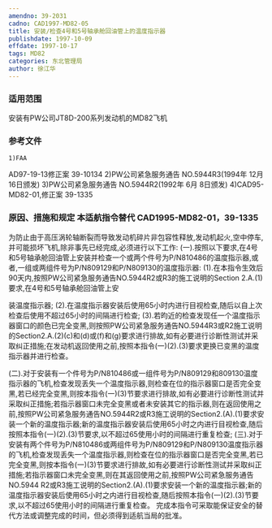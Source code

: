 ```yaml
---
amendno: 39-2031
cadno: CAD1997-MD82-05
title: 安装/检查4号和5号轴承舱回油管上的温度指示器
publishdate: 1997-10-09
effdate: 1997-10-17
tags: MD82
categories: 东北管理局
author: 徐江华
---
```


### 适用范围 
安装有PW公司JT8D-200系列发动机的MD82飞机

### 参考文件
    1)FAA 
AD97-19-13修正案 39-10134 
    2)PW公司紧急服务通告 NO.5944R3(1994年 12月 16日颁发) 
    3)PW公司紧急服务通告 NO.5944R2(1992年 6月 8日颁发) 
4)CAD95-MD82-01,修正案 39-1335 


### 原因、措施和规定 本适航指令替代 CAD1995-MD82-01，39-1335 
为防止由于高压涡轮轴断裂而导致发动机碎片非包容性释放,发动机起火,空中停车,并可能损坏飞机,除非事先已经完成,必须进行以下工作: 
(一).按照以下要求,在4号和5号轴承舱回油管上安装并检查一个或两个件号为P/N810486的温度指示器,或者,一组或两组件号为P/N809129和P/N809130的温度指示器: 
(1).在本指令生效后90天内,按照PW公司紧急服务通告NO.5944R2或R3的施工说明的Section 2.A.(1)要求,在4号和5号轴承舱回油管上安
  
装温度指示器; 
(2).在温度指示器安装后使用65小时内进行目视检查,随后以自上次检查后使用不超过65小时的间隔进行检查; 
 (3).若昀近的检查发现任一个温度指示器窗口的颜色已完全变黑,则按照PW公司紧急服务通告NO.5944R3或R2施工说明的Section2.A.(2)(c)和(d)或(f)和(g)要求进行排故,如有必要进行诊断性测试并采取纠正措施;在发动机返回使用之前,按照本指令(一)(2).(3)要求更换已变黑的温度指示器并进行检查。 

 (二).对于安装有一个件号为P/N810486或一组件号为P/N809129和809130温度指示器的飞机,检查发现丢失一个温度指示器,则检查在位的指示器窗口是否完全变黑,若已经完全变黑,则按本指令(一)(3)节要求进行排故,如有必要进行诊断性测试并采取纠正措施;若指示器窗口未完全变黑或者未安装其它的指示器,则在返回使用之前,按照PW公司紧急服务通告NO.5944R2或R3施工说明的Section2.(A).(1)要求安装一个新的温度指示器;新的温度指示器安装后使用65小时之内进行目视检查,随后按照本指令(一)(2).(3)节要求,以不超过65使用小时的间隔进行重复检查; 
 (三).对于安装有两个件号为P/N810486或两组件号为P/N809129和P/N809130温度指示器的飞机,检查发现丢失一个温度指示器,则检查在位的指示器窗口是否完全变黑,若已完全变黑,则按本指令(一)(3)节要求进行排故,如有必要进行诊断性测试并采取纠正措施;若指示器窗口未完全变黑,则在其返回使用之前,按照PW公司紧急服务通告NO.5944 R2或R3施工说明的Section2.(A).(1)要求安装一个新的温度指示器;新的温度指示器安装后使用65小时之内进行目视检查,随后按照本指令(一)(2).(3)节要求,以不超过65使用小时的间隔进行重复检查。 
    完成本指令可采取能保证安全的替代方法或调整完成的时间，但必须得到适航当局的批准。
